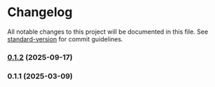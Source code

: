 # Changelog

All notable changes to this project will be documented in this file. See [standard-version](https://github.com/conventional-changelog/standard-version) for commit guidelines.

### [0.1.2](https://github.com/abraham-ukachi/ab-nextjs-icons/compare/v0.1.1...v0.1.2) (2025-09-17)

### 0.1.1 (2025-03-09)
